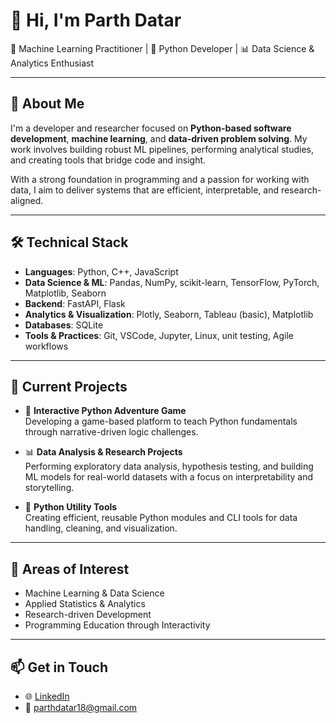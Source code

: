 # 👋 Hi, I'm Parth Datar

🧠 Machine Learning Practitioner | 🐍 Python Developer | 📊 Data Science & Analytics Enthusiast

---

## 💼 About Me

I'm a developer and researcher focused on **Python-based software development**, **machine learning**, and **data-driven problem solving**. My work involves building robust ML pipelines, performing analytical studies, and creating tools that bridge code and insight.

With a strong foundation in programming and a passion for working with data, I aim to deliver systems that are efficient, interpretable, and research-aligned.

---

## 🛠️ Technical Stack

- **Languages**: Python, C++, JavaScript
- **Data Science & ML**: Pandas, NumPy, scikit-learn, TensorFlow, PyTorch, Matplotlib, Seaborn
- **Backend**: FastAPI, Flask
- **Analytics & Visualization**: Plotly, Seaborn, Tableau (basic), Matplotlib
- **Databases**: SQLite
- **Tools & Practices**: Git, VSCode, Jupyter, Linux, unit testing, Agile workflows

---

## 📌 Current Projects

- 🧩 **Interactive Python Adventure Game**  
  Developing a game-based platform to teach Python fundamentals through narrative-driven logic challenges.

- 📊 **Data Analysis & Research Projects**  
  Performing exploratory data analysis, hypothesis testing, and building ML models for real-world datasets with a focus on interpretability and storytelling.

- 🧰 **Python Utility Tools**  
  Creating efficient, reusable Python modules and CLI tools for data handling, cleaning, and visualization.

---

## 🎯 Areas of Interest

- Machine Learning & Data Science  
- Applied Statistics & Analytics  
- Research-driven Development  
- Programming Education through Interactivity  

---

## 📫 Get in Touch

- 🌐 [LinkedIn](https://www.linkedin.com/in/parth-datar-44875a24a/)
- 📨 parthdatar18@gmail.com

